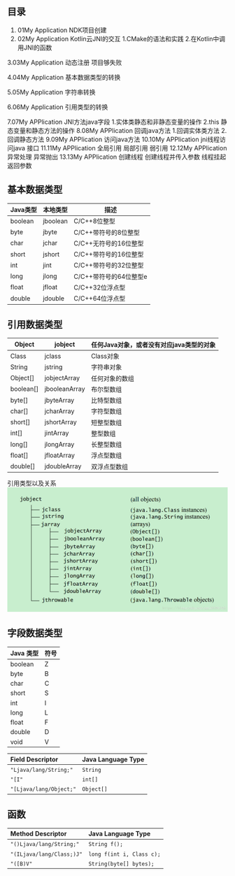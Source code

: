 ## 目录

1. 01My Application     NDK项目创建
2. 02My Application   Kotlin云JNI的交互
   1.CMake的语法和实践
   2.在Kotlin中调用JNI的函数

3.03My Application  动态注册  项目够失败

4.04My Application  基本数据类型的转换

5.05My Application 字符串转换

6.06My Application  引用类型的转换

7.07My APPlication  JNI方法java字段
    1.实体类静态和非静态变量的操作
    2.this 静态变量和静态方法的操作
8.08My APPlication 回调java方法
   1.回调实体类方法
   2.回调静态方法
9.09My APPlication 访问java方法
10.10My APPlication jni线程访问java 接口
11.11My APPlication 全局引用 局部引用 弱引用
12.12My APPlication 异常处理 异常抛出
13.13My APPlication 创建线程 创建线程并传入参数  线程挂起返回参数


## 基本数据类型

| Java类型  | 本地类型      | 描述                                     |
| --------- | ------------- | ---------------------------------------- |
| boolean   | jboolean      | C/C++8位整型                             |
| byte      | jbyte         | C/C++带符号的8位整型                     |
| char      | jchar         | C/C++无符号的16位整型                    |
| short     | jshort        | C/C++带符号的16位整型                    |
| int       | jint          | C/C++带符号的32位整型                    |
| long      | jlong         | C/C++带符号的64位整型e                   |
| float     | jfloat        | C/C++32位浮点型                          |
| double    | jdouble       | C/C++64位浮点型                          |



## 引用数据类型

| Object    | jobject       | 任何Java对象，或者没有对应java类型的对象 |
| --------- | ------------- | ---------------------------------------- |
| Class     | jclass        | Class对象                                |
| String    | jstring       | 字符串对象                               |
| Object[]  | jobjectArray  | 任何对象的数组                           |
| boolean[] | jbooleanArray | 布尔型数组                               |
| byte[]    | jbyteArray    | 比特型数组                               |
| char[]    | jcharArray    | 字符型数组                               |
| short[]   | jshortArray   | 短整型数组                               |
| int[]     | jintArray     | 整型数组                                 |
| long[]    | jlongArray    | 长整型数组                               |
| float[]   | jfloatArray   | 浮点型数组                               |
| double[]  | jdoubleArray  | 双浮点型数组                             |

引用类型以及关系
![img](README/20200625101918798.png)



## 字段数据类型

| Java 类型 | 符号 |
| --------- | ---- |
| boolean   | Z    |
| byte      | B    |
| char      | C    |
| short     | S    |
| int       | I    |
| long      | L    |
| float     | F    |
| double    | D    |
| void      | V    |

| Field Descriptor        | Java Language Type |
| :---------------------- | :----------------- |
| `"Ljava/lang/String;"`  | `String`           |
| `"[I"`                  | `int[]`            |
| `"[Ljava/lang/Object;"` | `Object[]`         |

## 函数

| Method Descriptor         | Java Language Type        |
| :------------------------ | :------------------------ |
| `"()Ljava/lang/String;"`  | `String f();`             |
| `"(ILjava/lang/Class;)J"` | `long f(int i, Class c);` |
| `"([B)V"`                 | `String(byte[] bytes);`   |